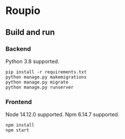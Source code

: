 # Roupio

## Build and run

### Backend

Python 3.8 supported.

```shell script
pip install -r requirements.txt
python manage.py makemigrations
python manage.py migrate
python manage.py runserver
```

### Frontend

Node 14.12.0 supported. Npm 6.14.7 supported.

```shell script
npm install
npm start
```
